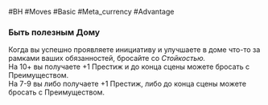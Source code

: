 #BH  #Moves #Basic #Meta_currency #Advantage 

### Быть полезным Дому  
Когда вы успешно проявляете инициативу и улучшаете в  доме что-то за рамками ваших обязанностей, бросайте  со *Стойкостью.*  
На 10+ вы получаете +1 Престиж и до конца сцены можете  бросать с Преимуществом.  
На 7-9 вы либо получаете +1 Престиж, либо до конца  сцены можете бросать с Преимуществом.